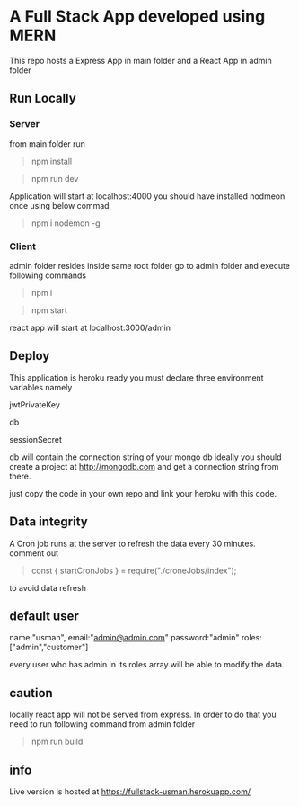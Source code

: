 # A Full Stack App developed using MERN

This repo hosts a Express App in main folder and a React App in admin folder

## Run Locally

### Server

from main folder run

> npm install

> npm run dev

Application will start at localhost:4000
you should have installed nodmeon once using below commad

> npm i nodemon -g

### Client

admin folder resides inside same root folder go to admin folder and execute following commands

> npm i

> npm start

react app will start at localhost:3000/admin

## Deploy

This application is heroku ready you must declare three environment variables namely

jwtPrivateKey

db

sessionSecret

db will contain the connection string of your mongo db
ideally you should create a project at http://mongodb.com and get a connection string from there.

just copy the code in your own repo and link your heroku with this code.

## Data integrity

A Cron job runs at the server to refresh the data every 30 minutes.
comment out

> const { startCronJobs } = require("./croneJobs/index");

to avoid data refresh

## default user

name:"usman",
email:"admin@admin.com"
password:"admin"
roles:["admin","customer"]

every user who has admin in its roles array will be able to modify the data.

## caution

locally react app will not be served from express. In order to do that you need to run following command from admin folder

> npm run build

## info

Live version is hosted at https://fullstack-usman.herokuapp.com/
